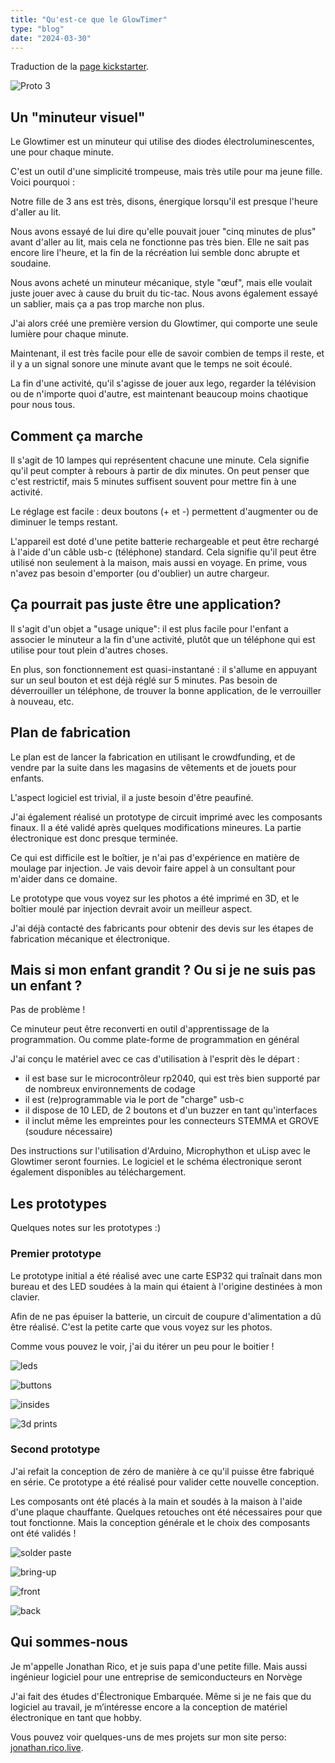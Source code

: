 ```yaml
---
title: "Qu'est-ce que le GlowTimer"
type: "blog"
date: "2024-03-30"
---
```


Traduction de la [page kickstarter](https://www.kickstarter.com/projects/jonmrico/glowtimer-timekeeping-for-small-humans).

<!--more-->

![Proto 3](proto3-front1.JPG)

## Un "minuteur visuel"

Le Glowtimer est un minuteur qui utilise des diodes électroluminescentes, une pour chaque minute.

C'est un outil d'une simplicité trompeuse, mais très utile pour ma jeune fille. Voici pourquoi :

Notre fille de 3 ans est très, disons, énergique lorsqu'il est presque l'heure d'aller au lit.

Nous avons essayé de lui dire qu'elle pouvait jouer "cinq minutes de plus" avant d'aller au lit, mais cela ne fonctionne pas très bien.
Elle ne sait pas encore lire l'heure, et la fin de la récréation lui semble donc abrupte et soudaine.

Nous avons acheté un minuteur mécanique, style "œuf", mais elle voulait juste jouer avec à cause du bruit du tic-tac. Nous avons également essayé un sablier, mais ça a pas trop marche non plus.

J'ai alors créé une première version du Glowtimer, qui comporte une seule lumière pour chaque minute.

Maintenant, il est très facile pour elle de savoir combien de temps il reste, et il y a un signal sonore une minute avant que le temps ne soit écoulé.

La fin d'une activité, qu'il s'agisse de jouer aux lego, regarder la télévision ou de n'importe quoi d'autre, est maintenant beaucoup moins chaotique pour nous tous.

## Comment ça marche

Il s'agit de 10 lampes qui représentent chacune une minute. Cela signifie qu'il peut compter à rebours à partir de dix minutes. On peut penser que c'est restrictif, mais 5 minutes suffisent souvent pour mettre fin à une activité. 

Le réglage est facile : deux boutons (+ et -) permettent d'augmenter ou de diminuer le temps restant.

L'appareil est doté d'une petite batterie rechargeable et peut être rechargé à l'aide d'un câble usb-c (téléphone) standard. Cela signifie qu'il peut être utilisé non seulement à la maison, mais aussi en voyage. En prime, vous n'avez pas besoin d'emporter (ou d'oublier) un autre chargeur.

## Ça pourrait pas juste être une application?

Il s'agit d'un objet a "usage unique": il est plus facile pour l'enfant a associer le minuteur a la fin d'une activité, plutôt que un téléphone qui est utilise pour tout plein d'autres choses.

En plus, son fonctionnement est quasi-instantané : il s'allume en appuyant sur un seul bouton et est déjà réglé sur 5 minutes. 
Pas besoin de déverrouiller un téléphone, de trouver la bonne application, de le verrouiller à nouveau, etc.

## Plan de fabrication

Le plan est de lancer la fabrication en utilisant le crowdfunding, et de vendre par la suite dans les magasins de vêtements et de jouets pour enfants.

L'aspect logiciel est trivial, il a juste besoin d'être peaufiné.

J'ai également réalisé un prototype de circuit imprimé avec les composants finaux. Il a été validé après quelques modifications mineures. 
La partie électronique est donc presque terminée.

Ce qui est difficile est le boîtier, je n'ai pas d'expérience en matière de moulage par injection. Je vais devoir faire appel à un consultant pour m'aider dans ce domaine.

Le prototype que vous voyez sur les photos a été imprimé en 3D, et le boîtier moulé par injection devrait avoir un meilleur aspect.

J'ai déjà contacté des fabricants pour obtenir des devis sur les étapes de
fabrication mécanique et électronique.

## Mais si mon enfant grandit ? Ou si je ne suis pas un enfant ?

Pas de problème !

Ce minuteur peut être reconverti en outil d'apprentissage de la programmation.
Ou comme plate-forme de programmation en général

J'ai conçu le matériel avec ce cas d'utilisation à l'esprit dès le départ :
- il est base sur le microcontrôleur rp2040, qui est très bien supporté par de nombreux environnements de codage
- il est (re)programmable via le port de "charge" usb-c
- il dispose de 10 LED, de 2 boutons et d'un buzzer en tant qu'interfaces
- il inclut même les empreintes pour les connecteurs STEMMA et GROVE (soudure nécessaire)

Des instructions sur l'utilisation d'Arduino, Microphython et uLisp avec le Glowtimer seront fournies.
Le logiciel et le schéma électronique seront également disponibles au téléchargement.

## Les prototypes

Quelques notes sur les prototypes :)

### Premier prototype

Le prototype initial a été réalisé avec une carte ESP32 qui traînait dans mon
bureau et des LED soudées à la main qui étaient à l'origine destinées à mon
clavier.

Afin de ne pas épuiser la batterie, un circuit de coupure d'alimentation a dû
être réalisé. C'est la petite carte que vous voyez sur les photos.

Comme vous pouvez le voir, j'ai du itérer un peu pour le boitier !

![leds](proto-led.JPG)

![buttons](proto-buttons.jpg)

![insides](proto-insides.JPG)

![3d prints](3d-prints.JPG)

### Second prototype

J'ai refait la conception de zéro de manière à ce qu'il puisse être fabriqué en série.
Ce prototype a été réalisé pour valider cette nouvelle conception.

Les composants ont été placés à la main et soudés à la maison à l'aide d'une
plaque chauffante. Quelques retouches ont été nécessaires pour que tout
fonctionne. Mais la conception générale et le choix des composants ont été
validés !

![solder paste](pasting.jpg)

![bring-up](proto2-bringup.jpg)

![front](proto3-front2.JPG)

![back](proto3-back.JPG)

## Qui sommes-nous

Je m'appelle Jonathan Rico, et je suis papa d'une petite fille. Mais aussi
ingénieur logiciel pour une entreprise de semiconducteurs en Norvège

J'ai fait des études d'Électronique Embarquée. Même si je ne fais que du
logiciel au travail, je m’intéresse encore a la conception de matériel
électronique en tant que hobby.

Vous pouvez voir quelques-uns de mes projets sur mon site perso:
[jonathan.rico.live](https://jonathan.rico.live/projects/list).
